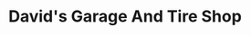 ---
title: "David's Garage And Tire Shop"
url: /indianapolis/davids-garage-and-tire-shop/
shop: Autowerkstatt
---